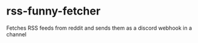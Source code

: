 # rss-funny-fetcher
 Fetches RSS feeds from reddit and sends them as a discord webhook in a channel
